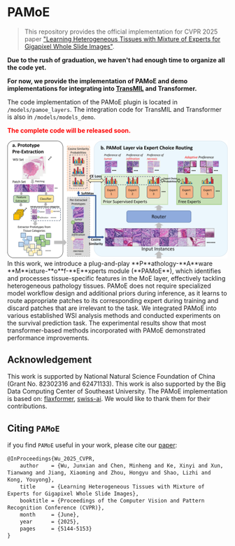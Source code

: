 # PAMoE
> This repository provides the official implementation for CVPR 2025 paper ["Learning Heterogeneous Tissues with Mixture of Experts for Gigapixel Whole Slide Images"](https://openaccess.thecvf.com/content/CVPR2025/papers/Wu_Learning_Heterogeneous_Tissues_with_Mixture_of_Experts_for_Gigapixel_Whole_CVPR_2025_paper.pdf).

**Due to the rush of graduation, we haven't had enough time to organize all the code yet.**

**For now, we provide the implementation of PAMoE and demo implementations for integrating into [TransMIL](https://github.com/szc19990412/TransMIL) and Transformer.**

The code implementation of the PAMoE plugin is located in `/models/pamoe_layers`.
The integration code for TransMIL and Transformer is also in `/models/models_demo`.

<span style="color:red">**The complete code will be released soon.**</span>

<img src="/figs/PAMOE.jpg"/>
In this work, we introduce a plug-and-play **P**athology-**A**ware **M**ixture-**o**f-**E**xperts module (**PAMoE**), which identifies and processes tissue-specific features in the MoE layer, effectively tackling heterogeneous pathology tissues. PAMoE does not require specialized model workflow design and additional priors during inference, as it learns to route appropriate patches to its corresponding expert during training and discard patches that are irrelevant to the task.
We integrated PAMoE into various established WSI analysis methods and conducted experiments on the survival prediction task. 
The experimental results show that most transformer-based methods incorporated with PAMoE demonstrated performance improvements.

## Acknowledgement
This work is supported by National Natural Science Foundation of China (Grant No. 82302316 and 62471133). This work is also supported by the Big Data Computing Center of Southeast University.
The PAMoE implementation is based on: [flaxformer](https://github.com/google/flaxformer/blob/main/flaxformer/architectures/moe/routing.py#L647-L717),
[swiss-ai](https://github.com/swiss-ai/MoE).
We would like to thank them for their contributions.

## Citing `PAMoE`

if you find `PAMoE` useful in your work, please cite our
[paper](https://openaccess.thecvf.com/content/CVPR2025/papers/Wu_Learning_Heterogeneous_Tissues_with_Mixture_of_Experts_for_Gigapixel_Whole_CVPR_2025_paper.pdf):

    @InProceedings{Wu_2025_CVPR,
        author    = {Wu, Junxian and Chen, Minheng and Ke, Xinyi and Xun, Tianwang and Jiang, Xiaoming and Zhou, Hongyu and Shao, Lizhi and Kong, Youyong},
        title     = {Learning Heterogeneous Tissues with Mixture of Experts for Gigapixel Whole Slide Images},
        booktitle = {Proceedings of the Computer Vision and Pattern Recognition Conference (CVPR)},
        month     = {June},
        year      = {2025},
        pages     = {5144-5153}
    }




